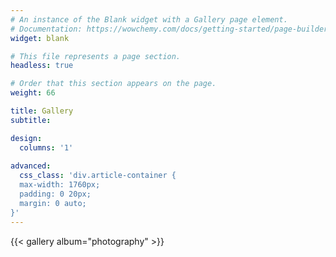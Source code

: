 ```yaml
---
# An instance of the Blank widget with a Gallery page element.
# Documentation: https://wowchemy.com/docs/getting-started/page-builder/
widget: blank

# This file represents a page section.
headless: true

# Order that this section appears on the page.
weight: 66

title: Gallery
subtitle:

design:
  columns: '1'
  
advanced:
  css_class: 'div.article-container {
  max-width: 1760px;
  padding: 0 20px;
  margin: 0 auto;
}'
---
```


{{< gallery album="photography" >}}

<!-- Import the component -->
<script type="module" src="https://unpkg.com/@google/model-viewer/dist/model-viewer.min.js"></script>

<!-- Use it like any other HTML element -->
<model-viewer alt="Neil Armstrong's Spacesuit from the Smithsonian Digitization Programs Office and National Air and Space Museum" src="shared-assets/models/NeilArmstrong.glb" ar environment-image="shared-assets/environments/moon_1k.hdr" poster="shared-assets/models/NeilArmstrong.webp" shadow-intensity="1" camera-controls touch-action="pan-y"></model-viewer>

